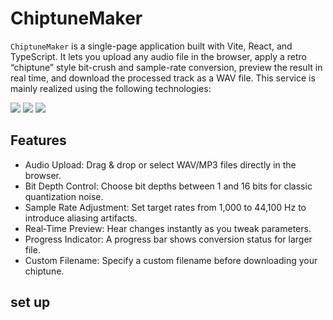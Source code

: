 # ChiptuneMaker
`ChiptuneMaker` is a single-page application built with Vite, React, and TypeScript. It lets you upload any audio file in the browser, apply a retro “chiptune” style bit-crush and sample-rate conversion, preview the result in real time, and download the processed track as a WAV file.
This service is mainly realized using the following technologies:

<img src="https://img.shields.io/badge/-TypeScript-007ACC.svg?logo=typescript&style=flat">
<img src="https://img.shields.io/badge/-React-555.svg?logo=react&style=flat">
<img src="https://img.shields.io/badge/-HTML5-333.svg?logo=html5&style=flat">



## Features
- Audio Upload: Drag & drop or select WAV/MP3 files directly in the browser.
- Bit Depth Control: Choose bit depths between 1 and 16 bits for classic quantization noise.
- Sample Rate Adjustment: Set target rates from 1,000 to 44,100 Hz to introduce aliasing artifacts.
- Real‑Time Preview: Hear changes instantly as you tweak parameters.
- Progress Indicator: A progress bar shows conversion status for larger file.
- Custom Filename: Specify a custom filename before downloading your chiptune.

## set up

